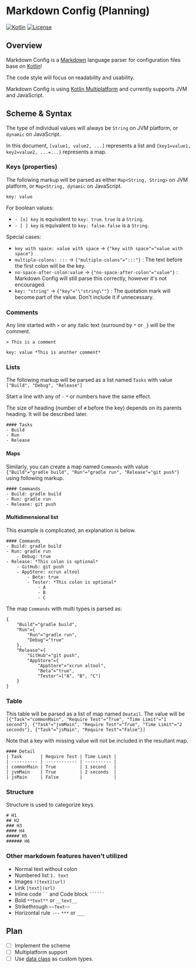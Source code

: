 # Markdown Config (Planning)
[![Kotlin](https://img.shields.io/badge/Kotlin-1.3.70--eap--184-blue)](https://kotlinlang.org)
[![License](https://img.shields.io/github/license/Nekoyue/mdconf.svg)](https://github.com/Nekoyue/mdconf/blob/master/LICENSE)


## Overview 
Markdown Config is a [Markdown](https://guides.github.com/features/mastering-markdown/) language parser for configuration files base on [Kotlin](https://kotlinlang.org)!

The code style will focus on readability and usability.

Markdown Config is using [Kotlin Multiplatform](https://kotlinlang.org/docs/reference/multiplatform.html) and currently supports JVM and JavaScript.

## Scheme & Syntax
The type of individual values will always be `String` on JVM platform, or `dynamic` on JavaScript.

In this document, `[value1, value2, ...]` represents a list and `{key1=value1, key2=value2, ...=...}` represents a map.

### Keys (properties)
The following markup will be parsed as either `Map<String, String>` on JVM platform, or `Map<String, dynamic` on JavaScript.
```
key: value
``` 

For boolean values:
 - `- [x] key` is equivalent to `key: true`. `true` is a `String`.
 - `- [ ] key` is equivalent to `key: false`. `false` is a `String`.

Special cases:
- `key with space: value with space` -> `{"key with space"="value with space"}`
- `multiple-colons: :::` -> `{"multiple-colons"=":::"}` : The text before the first colon will be the key.
- `no-space-after-colon:value` -> `{"no-space-after-colon"="value"}` : Markdown Config will still parse this correctly, however it's not encouraged.
- `key: "string"` -> `{"key"="\"string\""}` : The quotation mark will become part of the value. Don't include it if unnecessary.

### Comments
Any line started with `>` or any italic text (surround by `*` or `_`) will be the comment.

```> This is a comment```

```key: value *This is another comment*```

### Lists
The following markup will be parsed as a list named `Tasks` with value `["Build", "Debug", "Release"]`

Start a line with any of `-` `*` or numbers have the same effect.

The size of heading (number of `#` before the key) depends on its parents heading. It will be described later.
```
#### Tasks
- Build
- Run
- Release
```

#### Maps
Similarly, you can create a map named `Commands` with value `{"Build"="gradle build", "Run"="gradle run", "Release"="git push"}` using following markup.

```
#### Commands
- Build: gradle build
- Run: gradle run
- Release: git push
```


#### Multidimensional list
This example is complicated, an explanation is below.
```
#### Commands
- Build: gradle build
- Run: gradle run
    - Debug: true
- Release: *This colon is optional*
    - GitHub: git push
    - AppStore: xcrun altool
        - Beta: true
        - Tester: *This colon is optional*
            - A
            - B
            - C
```

The map `Commands` with multi types is parsed as:

```
{
    "Build"="gradle build", 
    "Run"={
        "Run"="gradle run", 
        "Debug"="true"
    }, 
    "Release"={
        "GitHub"="git push", 
        "AppStore"={
            "AppStore"="xcrun altool", 
            "Beta"="true", 
            "Tester"=["A", "B", "C"]
    }
}
```

### Table
This table will be parsed as a list of map named `Deatail`. The value will be `[{"Task"="commonMain", "Require Test"="True", "Time Limit"="1 second"}, {"Task"="jvmMain", "Require Test"="True", "Time Limit"="2 seconds"}, {"Task"="jsMain", "Require Test"="False"}]`

Note that a key with missing value will not be included in the resultant map.
```
#### Detail
| Task       | Require Test | Time Limit |
| ---------- | ------------ | ---------- |
| commonMain | True         | 1 second   |
| jvmMain    | True         | 2 seconds  |
| jsMain     | False        |            |
```

### Structure
Structure is used to categorize keys. 
```
# H1
## H2
### H3
#### H4
##### H5
###### H6
```


### Other markdown features haven't utilized
- Normal text without colon
- Numbered list `1. text`
- Images `![text](url)`
- Link `[text](url)`
- Inline code ` `` ` and Code block ``` `````` ```
- Bold `**text**` or `__text__`
- Strikethrough `~~Text~~`
- Horizontal rule `---` `***` or `___`

## Plan
- [ ] Implement the scheme 
- [ ] Multiplatform support
- [ ] Use [data class](https://kotlinlang.org/docs/reference/data-classes.html) as custom types.